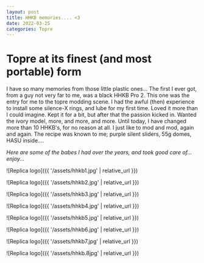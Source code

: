```yaml
---
layout: post
title: HHKB memories.... <3
date: 2022-03-25
categories: Topre
---
```



# Topre at its finest (and most portable) form

  I have so many memories from those little plastic ones...
  The first I ever got, from a guy not very far to me, was a black HHKB Pro 2. This one was the entry for me to the topre modding scene. I had the awful (then) experience to install some silence-X rings, and lube for my first time. Loved it more than I could imagine. Kept it for a bit, but after that the passion kicked in. Wanted the ivory model, more, and more, and more. Until today, I have changed more than 10 HHKB's, for no reason at all. I just like to mod and mod, again and again. 
  The recipe was known to me; purple silent sliders, 55g domes, HASU inside.... 

  _Here are some of the babes I had over the years, and took good care of... enjoy..._

![Replica logo]({{ '/assets/hhkb1.jpg' | relative_url }})

![Replica logo]({{ '/assets/hhkb2.jpg' | relative_url }})

![Replica logo]({{ '/assets/hhkb3.jpg' | relative_url }})

![Replica logo]({{ '/assets/hhkb4.jpg' | relative_url }})

![Replica logo]({{ '/assets/hhkb5.jpg' | relative_url }})

![Replica logo]({{ '/assets/hhkb6.jpg' | relative_url }})

![Replica logo]({{ '/assets/hhkb7.jpg' | relative_url }})

![Replica logo]({{ '/assets/hhkb.8jpg' | relative_url }})

